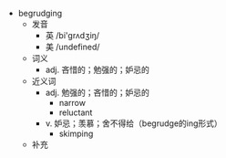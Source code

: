 - begrudging
  - 发音
    - 英 /bi'grʌdʒiŋ/
    - 美 /undefined/
  - 词义
    - adj. 吝惜的；勉强的；妒忌的
  - 近义词
    - adj. 勉强的；吝惜的；妒忌的
      - narrow
      - reluctant
    - v. 妒忌；羡慕；舍不得给（begrudge的ing形式）
      - skimping
  - 补充